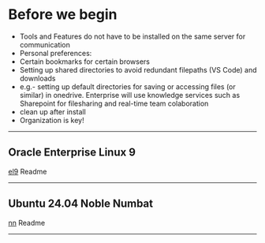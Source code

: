 # Before we begin
- Tools and Features do not have to be installed on the same server for communication
- Personal preferences: 
- Certain bookmarks for certain browsers
- Setting up shared directories to avoid redundant filepaths (VS Code) and downloads
- e.g.- setting up default directories for saving or accessing files (or similar) in onedrive. Enterprise will use knowledge services such as Sharepoint for filesharing and real-time team colaboration
- clean up after install
- Organization is key!

---

## Oracle Enterprise Linux 9
[el9](https://github.com/JesseDev3/linuxqk/blob/main/readme_el9.md) Readme

---

## Ubuntu 24.04 Noble Numbat
[nn](https://github.com/JesseDev3/linuxqk/blob/main/readme_el9.md) Readme

---
